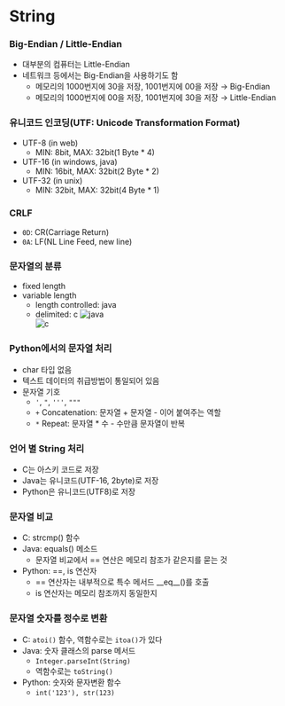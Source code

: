 # String

### Big-Endian / Little-Endian
- 대부분의 컴퓨터는 Little-Endian
- 네트워크 등에서는 Big-Endian을 사용하기도 함
  - 메모리의 1000번지에 30을 저장, 1001번지에 00을 저장 &rarr; Big-Endian
  - 메모리의 1000번지에 00을 저장, 1001번지에 30을 저장 &rarr; Little-Endian


### 유니코드 인코딩(UTF: Unicode Transformation Format)
- UTF-8 (in web)
  - MIN: 8bit, MAX: 32bit(1 Byte * 4)
- UTF-16 (in windows, java)
  - MIN: 16bit, MAX: 32bit(2 Byte * 2)
- UTF-32 (in unix)
  - MIN: 32bit, MAX: 32bit(4 Byte * 1)

### CRLF
- `0D`: CR(Carriage Return)
- `0A`: LF(NL Line Feed, new line) 

### 문자열의 분류
- fixed length
- variable length
  - length controlled: java
  - delimited: c
![java](https://user-images.githubusercontent.com/108309396/217408213-fefff510-fcf4-4035-b334-5ff04fd165c0.png)  
![c](https://user-images.githubusercontent.com/108309396/217408207-6b2564be-e9b8-407f-acd8-98599ab39c87.png)  

### Python에서의 문자열 처리
- char 타입 없음
- 텍스트 데이터의 취급방법이 통일되어 있음
- 문자열 기호
  - `'`, `"`, `'''`, `"""`
  - `+` Concatenation: 문자열 + 문자열 -  이어 붙여주는 역할
  - `*` Repeat: 문자열 * 수 - 수만큼 문자열이 반복

### 언어 별 String 처리
- C는 아스키 코드로 저장
- Java는 유니코드(UTF-16, 2byte)로 저장
- Python은 유니코드(UTF8)로 저장

### 문자열 비교
- C: strcmp() 함수
- Java: equals() 메소드
  - 문자열 비교에서 == 연산은 메모리 참조가 같은지를 묻는 것
- Python: ==, is 연산자
  - == 연산자는 내부적으로 특수 메서드 \_\_eq\_\_()를 호출
  - is 연산자는 메모리 참조까지 동일한지

### 문자열 숫자를 정수로 변환
- C: `atoi()` 함수, 역함수로는 `itoa()`가 있다
- Java: 숫자 클래스의 parse 메서드
  - `Integer.parseInt(String)`
  - 역함수로는 `toString()`
- Python: 숫자와 문자변환 함수
  - `int('123'), str(123)`